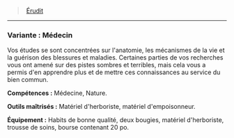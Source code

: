 ﻿---
!SubBackgroundItem
Abilities: Médecine, Nature.
MasteredTools: Matériel d'herboriste, matériel d'empoisonneur.
Equipment: Habits de bonne qualité, deux bougies, matériel d'herboriste, trousse de soins, bourse contenant 20 po.
Id: background_erudit_hd.md#variante--médecin
ParentLink: background_erudit_hd.md#Érudit
Name: 'Variante : Médecin'
ParentName: Érudit
NameLevel: 3
Attributes: {}
AttributesDictionary: >+
  {}

Description: >+
  Vos études se sont concentrées sur l'anatomie, les mécanismes de la vie et la guérison des blessures et maladies. Certaines parties de vos recherches vous ont amené sur des pistes sombres et terribles, mais cela vous a permis d'en apprendre plus et de mettre ces connaissances au service du bien commun.

---
> [Érudit](hd_background_erudit.md)

---

### Variante : Médecin

Vos études se sont concentrées sur l'anatomie, les mécanismes de la vie et la guérison des blessures et maladies. Certaines parties de vos recherches vous ont amené sur des pistes sombres et terribles, mais cela vous a permis d'en apprendre plus et de mettre ces connaissances au service du bien commun.

**Compétences :** Médecine, Nature.

**Outils maîtrisés :** Matériel d'herboriste, matériel d'empoisonneur.

**Équipement :** Habits de bonne qualité, deux bougies, matériel d'herboriste, trousse de soins, bourse contenant 20 po.

